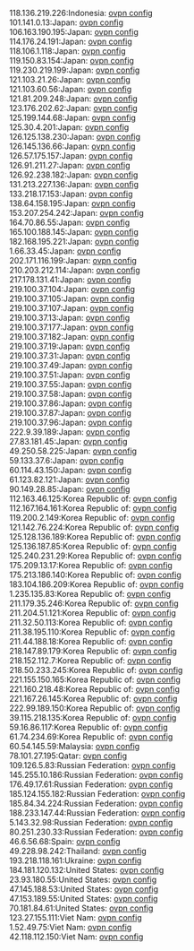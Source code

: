 118.136.219.226:Indonesia: [ovpn config](vpn/118_136_219_226.ovpn)  
101.141.0.13:Japan: [ovpn config](vpn/101_141_0_13.ovpn)  
106.163.190.195:Japan: [ovpn config](vpn/106_163_190_195.ovpn)  
114.176.24.191:Japan: [ovpn config](vpn/114_176_24_191.ovpn)  
118.106.1.118:Japan: [ovpn config](vpn/118_106_1_118.ovpn)  
119.150.83.154:Japan: [ovpn config](vpn/119_150_83_154.ovpn)  
119.230.219.199:Japan: [ovpn config](vpn/119_230_219_199.ovpn)  
121.103.21.26:Japan: [ovpn config](vpn/121_103_21_26.ovpn)  
121.103.60.56:Japan: [ovpn config](vpn/121_103_60_56.ovpn)  
121.81.209.248:Japan: [ovpn config](vpn/121_81_209_248.ovpn)  
123.176.202.62:Japan: [ovpn config](vpn/123_176_202_62.ovpn)  
125.199.144.68:Japan: [ovpn config](vpn/125_199_144_68.ovpn)  
125.30.4.201:Japan: [ovpn config](vpn/125_30_4_201.ovpn)  
126.125.138.230:Japan: [ovpn config](vpn/126_125_138_230.ovpn)  
126.145.136.66:Japan: [ovpn config](vpn/126_145_136_66.ovpn)  
126.57.175.157:Japan: [ovpn config](vpn/126_57_175_157.ovpn)  
126.91.211.27:Japan: [ovpn config](vpn/126_91_211_27.ovpn)  
126.92.238.182:Japan: [ovpn config](vpn/126_92_238_182.ovpn)  
131.213.227.136:Japan: [ovpn config](vpn/131_213_227_136.ovpn)  
133.218.17.153:Japan: [ovpn config](vpn/133_218_17_153.ovpn)  
138.64.158.195:Japan: [ovpn config](vpn/138_64_158_195.ovpn)  
153.207.254.242:Japan: [ovpn config](vpn/153_207_254_242.ovpn)  
164.70.86.55:Japan: [ovpn config](vpn/164_70_86_55.ovpn)  
165.100.188.145:Japan: [ovpn config](vpn/165_100_188_145.ovpn)  
182.168.195.221:Japan: [ovpn config](vpn/182_168_195_221.ovpn)  
1.66.33.45:Japan: [ovpn config](vpn/1_66_33_45.ovpn)  
202.171.116.199:Japan: [ovpn config](vpn/202_171_116_199.ovpn)  
210.203.212.114:Japan: [ovpn config](vpn/210_203_212_114.ovpn)  
217.178.131.41:Japan: [ovpn config](vpn/217_178_131_41.ovpn)  
219.100.37.104:Japan: [ovpn config](vpn/219_100_37_104.ovpn)  
219.100.37.105:Japan: [ovpn config](vpn/219_100_37_105.ovpn)  
219.100.37.107:Japan: [ovpn config](vpn/219_100_37_107.ovpn)  
219.100.37.13:Japan: [ovpn config](vpn/219_100_37_13.ovpn)  
219.100.37.177:Japan: [ovpn config](vpn/219_100_37_177.ovpn)  
219.100.37.182:Japan: [ovpn config](vpn/219_100_37_182.ovpn)  
219.100.37.19:Japan: [ovpn config](vpn/219_100_37_19.ovpn)  
219.100.37.31:Japan: [ovpn config](vpn/219_100_37_31.ovpn)  
219.100.37.49:Japan: [ovpn config](vpn/219_100_37_49.ovpn)  
219.100.37.51:Japan: [ovpn config](vpn/219_100_37_51.ovpn)  
219.100.37.55:Japan: [ovpn config](vpn/219_100_37_55.ovpn)  
219.100.37.58:Japan: [ovpn config](vpn/219_100_37_58.ovpn)  
219.100.37.86:Japan: [ovpn config](vpn/219_100_37_86.ovpn)  
219.100.37.87:Japan: [ovpn config](vpn/219_100_37_87.ovpn)  
219.100.37.96:Japan: [ovpn config](vpn/219_100_37_96.ovpn)  
222.9.39.189:Japan: [ovpn config](vpn/222_9_39_189.ovpn)  
27.83.181.45:Japan: [ovpn config](vpn/27_83_181_45.ovpn)  
49.250.58.225:Japan: [ovpn config](vpn/49_250_58_225.ovpn)  
59.133.37.6:Japan: [ovpn config](vpn/59_133_37_6.ovpn)  
60.114.43.150:Japan: [ovpn config](vpn/60_114_43_150.ovpn)  
61.123.82.121:Japan: [ovpn config](vpn/61_123_82_121.ovpn)  
90.149.28.85:Japan: [ovpn config](vpn/90_149_28_85.ovpn)  
112.163.46.125:Korea Republic of: [ovpn config](vpn/112_163_46_125.ovpn)  
112.167.164.161:Korea Republic of: [ovpn config](vpn/112_167_164_161.ovpn)  
119.200.2.149:Korea Republic of: [ovpn config](vpn/119_200_2_149.ovpn)  
121.142.76.224:Korea Republic of: [ovpn config](vpn/121_142_76_224.ovpn)  
125.128.136.189:Korea Republic of: [ovpn config](vpn/125_128_136_189.ovpn)  
125.136.187.85:Korea Republic of: [ovpn config](vpn/125_136_187_85.ovpn)  
125.240.231.29:Korea Republic of: [ovpn config](vpn/125_240_231_29.ovpn)  
175.209.13.17:Korea Republic of: [ovpn config](vpn/175_209_13_17.ovpn)  
175.213.186.140:Korea Republic of: [ovpn config](vpn/175_213_186_140.ovpn)  
183.104.186.209:Korea Republic of: [ovpn config](vpn/183_104_186_209.ovpn)  
1.235.135.83:Korea Republic of: [ovpn config](vpn/1_235_135_83.ovpn)  
211.179.35.246:Korea Republic of: [ovpn config](vpn/211_179_35_246.ovpn)  
211.204.51.121:Korea Republic of: [ovpn config](vpn/211_204_51_121.ovpn)  
211.32.50.113:Korea Republic of: [ovpn config](vpn/211_32_50_113.ovpn)  
211.38.195.110:Korea Republic of: [ovpn config](vpn/211_38_195_110.ovpn)  
211.44.188.18:Korea Republic of: [ovpn config](vpn/211_44_188_18.ovpn)  
218.147.89.179:Korea Republic of: [ovpn config](vpn/218_147_89_179.ovpn)  
218.152.112.7:Korea Republic of: [ovpn config](vpn/218_152_112_7.ovpn)  
218.50.233.245:Korea Republic of: [ovpn config](vpn/218_50_233_245.ovpn)  
221.155.150.165:Korea Republic of: [ovpn config](vpn/221_155_150_165.ovpn)  
221.160.218.48:Korea Republic of: [ovpn config](vpn/221_160_218_48.ovpn)  
221.167.26.145:Korea Republic of: [ovpn config](vpn/221_167_26_145.ovpn)  
222.99.189.150:Korea Republic of: [ovpn config](vpn/222_99_189_150.ovpn)  
39.115.218.135:Korea Republic of: [ovpn config](vpn/39_115_218_135.ovpn)  
59.16.86.117:Korea Republic of: [ovpn config](vpn/59_16_86_117.ovpn)  
61.74.234.69:Korea Republic of: [ovpn config](vpn/61_74_234_69.ovpn)  
60.54.145.59:Malaysia: [ovpn config](vpn/60_54_145_59.ovpn)  
78.101.27.195:Qatar: [ovpn config](vpn/78_101_27_195.ovpn)  
109.126.5.83:Russian Federation: [ovpn config](vpn/109_126_5_83.ovpn)  
145.255.10.186:Russian Federation: [ovpn config](vpn/145_255_10_186.ovpn)  
176.49.17.61:Russian Federation: [ovpn config](vpn/176_49_17_61.ovpn)  
185.124.155.182:Russian Federation: [ovpn config](vpn/185_124_155_182.ovpn)  
185.84.34.224:Russian Federation: [ovpn config](vpn/185_84_34_224.ovpn)  
188.233.147.44:Russian Federation: [ovpn config](vpn/188_233_147_44.ovpn)  
5.143.32.98:Russian Federation: [ovpn config](vpn/5_143_32_98.ovpn)  
80.251.230.33:Russian Federation: [ovpn config](vpn/80_251_230_33.ovpn)  
46.6.56.68:Spain: [ovpn config](vpn/46_6_56_68.ovpn)  
49.228.98.242:Thailand: [ovpn config](vpn/49_228_98_242.ovpn)  
193.218.118.161:Ukraine: [ovpn config](vpn/193_218_118_161.ovpn)  
184.181.120.132:United States: [ovpn config](vpn/184_181_120_132.ovpn)  
23.93.180.55:United States: [ovpn config](vpn/23_93_180_55.ovpn)  
47.145.188.53:United States: [ovpn config](vpn/47_145_188_53.ovpn)  
47.153.189.55:United States: [ovpn config](vpn/47_153_189_55.ovpn)  
70.181.84.61:United States: [ovpn config](vpn/70_181_84_61.ovpn)  
123.27.155.111:Viet Nam: [ovpn config](vpn/123_27_155_111.ovpn)  
1.52.49.75:Viet Nam: [ovpn config](vpn/1_52_49_75.ovpn)  
42.118.112.150:Viet Nam: [ovpn config](vpn/42_118_112_150.ovpn)  
